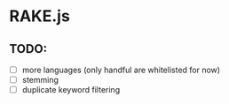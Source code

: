 # RAKE.js

## TODO:

- [ ] more languages (only handful are whitelisted for now)
- [ ] stemming
- [ ] duplicate keyword filtering